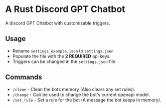 
# A Rust Discord GPT Chatbot

A discord GPT Chatbot with customizable triggers.




## Usage

- Rename `settings_example.json` to `settings.json`
- Populate the file with the **2 REQUIRED** api keys.
- Triggers can be changed in the `settings.json` file
## Commands
- `/clean`      - Clean the bots memory (Also clears any set rules). 
- `/change`     - Can be used to change the bot's current openapi model.
- `/set_rule`   - Set a rule for the bot (A message the bot keeps in memory). 